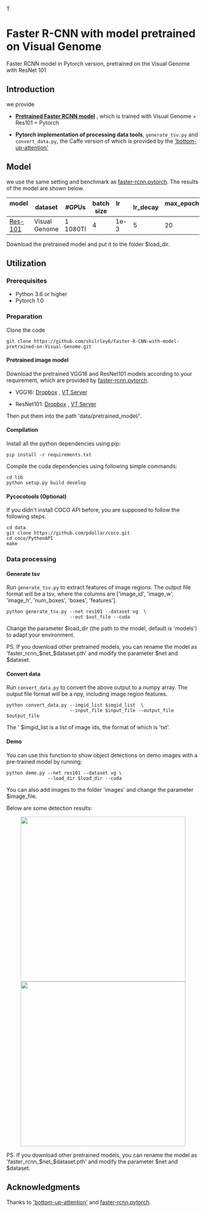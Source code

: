 T



# Faster R-CNN with model pretrained on Visual Genome

Faster RCNN model in Pytorch version, pretrained on the Visual Genome with ResNet 101

## Introduction

we provide

* **[Pretrained Faster RCNN model](https://drive.google.com/file/d/18n_3V1rywgeADZ3oONO0DsuuS9eMW6sN/view?usp=sharing)**
  , which is trained with Visual Genome + Res101 + Pytorch

* **Pytorch implementation of processing data tools**, ```generate_tsv.py``` and ```convert_data.py```, the Caffe
  version of which is provided by the ['bottom-up-attention'](https://github.com/peteanderson80/bottom-up-attention)

## Model

we use the same setting and benchmark
as [faster-rcnn.pytorch](https://github.com/jwyang/faster-rcnn.pytorch/tree/pytorch-1.0). The results of the model are
shown below.

model    |dataset| #GPUs | batch size | lr        | lr_decay | max_epoch     | mAP
---------|---------|--------|-----|--------|-----|-----|-----
[Res-101](https://drive.google.com/file/d/18n_3V1rywgeADZ3oONO0DsuuS9eMW6sN/view?usp=sharing)    |  Visual Genome | 1 1080TI | 4    |1e-3| 5   | 20  |   10.19

Download the pretrained model and put it to the folder $load_dir.

## Utilization

### Prerequisites

* Python 3.6 or higher
* Pytorch 1.0

### Preparation

Clone the code

```
git clone https://github.com/shilrley6/Faster-R-CNN-with-model-pretrained-on-Visual-Genome.git
```

#### Pretrained image model

Download the pretrained VGG16 and ResNet101 models according to your requirement, which are provided
by [faster-rcnn.pytorch](https://github.com/jwyang/faster-rcnn.pytorch/tree/pytorch-1.0).

* VGG16: [Dropbox](https://www.dropbox.com/s/s3brpk0bdq60nyb/vgg16_caffe.pth?dl=0)
  , [VT Server](https://filebox.ece.vt.edu/~jw2yang/faster-rcnn/pretrained-base-models/vgg16_caffe.pth)

* ResNet101: [Dropbox](https://www.dropbox.com/s/iev3tkbz5wyyuz9/resnet101_caffe.pth?dl=0)
  , [VT Server](https://filebox.ece.vt.edu/~jw2yang/faster-rcnn/pretrained-base-models/resnet101_caffe.pth)

Then put them into the path 'data/pretrained_model/'.

#### Compilation

Install all the python dependencies using pip:

```
pip install -r requirements.txt
```

Compile the cuda dependencies using following simple commands:

```
cd lib
python setup.py build develop
```

#### Pycocotools (Optional)

If you didn't install COCO API before, you are supposed to follow the following steps.

```
cd data
git clone https://github.com/pdollar/coco.git
cd coco/PythonAPI
make
```

### Data processing

#### Generate tsv

Run ```generate_tsv.py``` to extract features of image regions. The output file format will be a tsv, where the columns
are ['image_id', 'image_w', 'image_h', 'num_boxes', 'boxes', 'features'].

```
python generate_tsv.py --net res101 --dataset vg  \
                       --out $out_file --cuda
```

Change the parameter $load_dir (the path to the model, default is 'models') to adapt your environment.

PS. If you download other pretrained models, you can rename the model as 'faster_rcnn_$net_$dataset.pth' and modify the
parameter $net and $dataset.

#### Convert data

Run ```convert_data.py``` to convert the above output to a numpy array. The output file format will be a npy, including
image region features.

```
python convert_data.py --imgid_list $imgid_list  \
                       --input_file $input_file --output_file $output_file
```

The ' $imgid_list is a list of image ids, the format of which is 'txt'.

#### Demo

You can use this function to show object detections on demo images with a pre-trained model by running:

```
python demo.py --net res101 --dataset vg \
               --load_dir $load_dir --cuda
```

You can also add images to the folder 'images' and change the parameter $image_file.

Below are some detection results:

<div style = 'color:#0000FF' align = 'center'>
<img src = 'images/img3_result.png' width = '430'/> <img src = 'images/img4_result.png' width = '430'/>
</div>

PS. If you download other pretrained models, you can rename the model as 'faster_rcnn_$net_$dataset.pth' and modify the
parameter $net and $dataset.

## Acknowledgments

Thanks to ['bottom-up-attention'](https://github.com/peteanderson80/bottom-up-attention)
and [faster-rcnn.pytorch](https://github.com/jwyang/faster-rcnn.pytorch/tree/pytorch-1.0).
